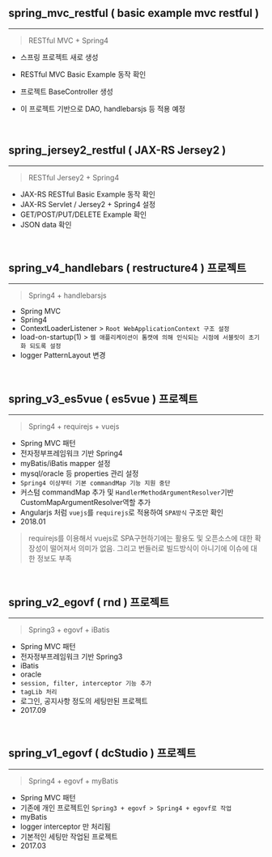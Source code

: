## spring_mvc_restful ( basic example mvc restful )

---

> RESTful MVC + Spring4

- 스프링 프로젝트 새로 생성

- RESTful MVC Basic Example 동작 확인

- 프로젝트 BaseController 생성

- 이 프로젝트 기반으로 DAO, handlebarsjs 등 적용 예정

<br>


## spring_jersey2_restful ( JAX-RS Jersey2 ) 

---

> RESTful Jersey2 + Spring4

- JAX-RS RESTful Basic Example 동작 확인
- JAX-RS Servlet / Jersey2 + Spring4 설정
- GET/POST/PUT/DELETE Example 확인
- JSON data 확인

<br>


## spring_v4_handlebars ( restructure4 ) 프로젝트

---

> Spring4 + handlebarsjs

- Spring MVC
- Spring4
- ContextLoaderListener > `Root WebApplicationContext 구조 설정`
- load-on-startup(1) > `웹 애플리케이션이 톰캣에 의해 인식되는 시점에 서블릿이 초기화 되도록 설정`
- logger PatternLayout 변경

<br>


## spring_v3_es5vue ( es5vue ) 프로젝트

---

> Spring4 + requirejs + vuejs

- Spring MVC 패턴
- 전자정부프레임워크 기반 Spring4
- myBatis/iBatis mapper 설정
- mysql/oracle 등 properties 관리 설정
- `Spring4 이상부터 기본 commandMap 기능 지원 중단`
- 커스텀 commandMap 추가 및 `HandlerMethodArgumentResolver`기반 CustomMapArgumentResolver역할 추가
- Angularjs 처럼 `vuejs`를 `requirejs`로 적용하여 `SPA방식` 구조만 확인 
- 2018.01

> requirejs를 이용해서 vuejs로 SPA구현하기에는 활용도 및 오픈소스에 대한 확장성이 떨어져서 의미가 없음. 그리고 번들러로 빌드방식이 아니기에 이슈에 대한 정보도 부족

<br>


## spring_v2_egovf ( rnd ) 프로젝트

---

> Spring3 + egovf + iBatis

- Spring MVC 패턴
- 전자정부프레임워크 기반 Spring3 
- iBatis
- oracle
- `session, filter, interceptor 기능 추가`
- `tagLib 처리`
- 로그인, 공지사항 정도의 세팅만된 프로젝트
- 2017.09

<br>


## spring_v1_egovf ( dcStudio ) 프로젝트

---

> Spring4 + egovf + myBatis

- Spring MVC 패턴
- 기존에 개인 프로젝트인 `Spring3 + egovf > Spring4 + egovf로 작업`
- myBatis
- logger interceptor 만 처리됨
- 기본적인 세팅만 작업된 프로젝트
- 2017.03
